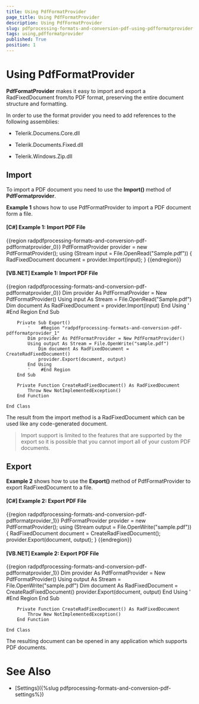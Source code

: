 ```yaml
---
title: Using PdfFormatProvider
page_title: Using PdfFormatProvider
description: Using PdfFormatProvider
slug: pdfprocessing-formats-and-conversion-pdf-using-pdfformatprovider
tags: using,pdfformatprovider
published: True
position: 1
---
```


# Using PdfFormatProvider



__PdfFormatProvider__ makes it easy to import and export a RadFixedDocument from/to PDF format, preserving the entire document structure and formatting.
      

In order to use the format provider you need to add references to the following assemblies:

* Telerik.Documens.Core.dll
          

* Telerik.Documents.Fixed.dll
          

* Telerik.Windows.Zip.dll
          

## Import

To import a PDF document you need to use the __Import()__ method of __PdfFormatprovider__.
        

__Example 1__ shows how to use PdfFormatProvider to import a PDF document form a file.
        

#### __[C#] Example 1: Import PDF File__

{{region radpdfprocessing-formats-and-conversion-pdf-pdfformatprovider_0}}
	            PdfFormatProvider provider = new PdfFormatProvider();
	            using (Stream input = File.OpenRead("Sample.pdf"))
	            {
	                RadFixedDocument document = provider.Import(input);
	            }
	{{endregion}}



#### __[VB.NET] Example 1: Import PDF File__

{{region radpdfprocessing-formats-and-conversion-pdf-pdfformatprovider_0}}
	        Dim provider As PdfFormatProvider = New PdfFormatProvider()
	        Using input As Stream = File.OpenRead("Sample.pdf")
	            Dim document As RadFixedDocument = provider.Import(input)
	        End Using
	        '	 #End Region
	    End Sub
	
	    Private Sub Export()
	        '	 #Region "radpdfprocessing-formats-and-conversion-pdf-pdfformatprovider_1"
	        Dim provider As PdfFormatProvider = New PdfFormatProvider()
	        Using output As Stream = File.OpenWrite("sample.pdf")
	            Dim document As RadFixedDocument = CreateRadFixedDocument()
	            provider.Export(document, output)
	        End Using
	        '	 #End Region
	    End Sub
	
	    Private Function CreateRadFixedDocument() As RadFixedDocument
	        Throw New NotImplementedException()
	    End Function
	
	End Class



The result from the import method is a RadFixedDocument which can be used like any code-generated document.
        

>Import support is limited to the features that are supported by the export so it is possible that you cannot import all of your custom PDF documents.
          

## Export

__Example 2__ shows how to use the __Export()__ method of PdfFormatProvider to export RadFixedDocument to a file.
        

#### __[C#] Example 2: Export PDF File__

{{region radpdfprocessing-formats-and-conversion-pdf-pdfformatprovider_1}}
	            PdfFormatProvider provider = new PdfFormatProvider();
	            using (Stream output = File.OpenWrite("sample.pdf"))
	            {
	                RadFixedDocument document = CreateRadFixedDocument();
	                provider.Export(document, output);
	            }
	{{endregion}}



#### __[VB.NET] Example 2: Export PDF File__

{{region radpdfprocessing-formats-and-conversion-pdf-pdfformatprovider_1}}
	        Dim provider As PdfFormatProvider = New PdfFormatProvider()
	        Using output As Stream = File.OpenWrite("sample.pdf")
	            Dim document As RadFixedDocument = CreateRadFixedDocument()
	            provider.Export(document, output)
	        End Using
	        '	 #End Region
	    End Sub
	
	    Private Function CreateRadFixedDocument() As RadFixedDocument
	        Throw New NotImplementedException()
	    End Function
	
	End Class



The resulting document can be opened in any application which supports PDF documents.
        

# See Also

 * [Settings]({%slug pdfprocessing-formats-and-conversion-pdf-settings%})
